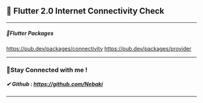 ## 🚫 Flutter 2.0 Internet Connectivity Check


<hr>

##### 📎Flutter Packages
https://pub.dev/packages/connectivity
https://pub.dev/packages/provider

<hr>

### 🤝Stay Connected with me !

##### ✔ Github : https://github.com/Nebaki

<hr>
